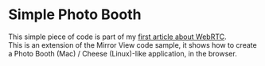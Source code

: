 # Simple Photo Booth
This simple piece of code is part of my [first article about WebRTC](nschoe.com).  
This is an extension of the Mirror View code sample, it shows how to create a Photo Booth (Mac) / Cheese (Linux)-like application, in the browser.